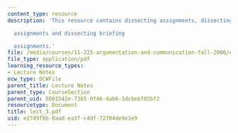 ```yaml
---
content_type: resource
description: 'This resource contains dissecting assignments, dissecting memo

  assignments and dissecting briefing

  assignments.'
file: /media/courses/11-225-argumentation-and-communication-fall-2006/e2749f8b8aadea3fc4df72704de9e1e9_lect_3.pdf
file_type: application/pdf
learning_resource_types:
- Lecture Notes
ocw_type: OCWFile
parent_title: Lecture Notes
parent_type: CourseSection
parent_uid: 5001542e-7365-0f46-4ab6-1dcbebf05bf2
resourcetype: Document
title: lect_3.pdf
uid: e2749f8b-8aad-ea3f-c4df-72704de9e1e9
---
```

